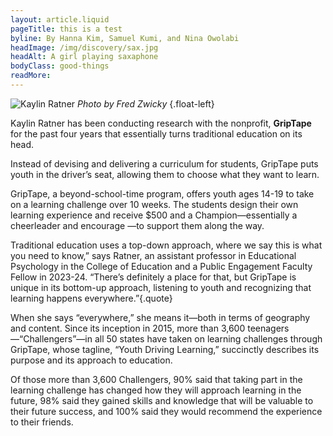 ```yaml
---
layout: article.liquid
pageTitle: this is a test
byline: By Hanna Kim, Samuel Kumi, and Nina Owolabi
headImage: /img/discovery/sax.jpg
headAlt: A girl playing saxaphone
bodyClass: good-things
readMore: 
---
```

<ilw-content width="page">

![Kaylin Ratner](/img/discovery/ratner.jpg) 
*Photo by Fred Zwicky* {.float-left}

Kaylin Ratner has been conducting research with the nonprofit, **GripTape** for the past four years that essentially turns traditional education on its head.

Instead of devising and delivering a curriculum for students, GripTape puts youth in the driver’s seat, allowing them to choose what they want to learn.

GripTape, a beyond-school-time program, offers youth ages 14-19 to take on a learning challenge over 10 weeks. The students design their own learning experience and receive $500 and a Champion—essentially a cheerleader and encourage —to support them along the way.

Traditional education uses a top-down approach, where we say this is what you need to know,” says Ratner, an assistant professor in Educational Psychology in the College of Education and a Public Engagement Faculty Fellow in 2023-24. “There’s definitely a place for that, but GripTape is unique in its bottom-up approach, listening to youth and recognizing that learning happens everywhere.”{.quote}

When she says “everywhere,” she means it—both in terms of geography and content. Since its inception in 2015, more than 3,600 teenagers—“Challengers”—in all 50 states have taken on learning challenges through GripTape, whose tagline, “Youth Driving Learning,” succinctly describes its purpose and its approach to education.

Of those more than 3,600 Challengers, 90% said that taking part in the learning challenge has changed how they will approach learning in the future, 98% said they gained skills and knowledge that will be valuable to their future success, and 100% said they would recommend the experience to their friends.

</ilw-content>
